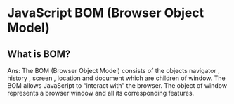# JavaScript BOM (Browser Object Model)

## What is BOM?
Ans: The BOM (Browser Object Model) consists of the objects navigator , history , screen , location and document which are children of window. The BOM allows JavaScript to “interact with” the browser. The object of window represents a browser window and all its corresponding features.


